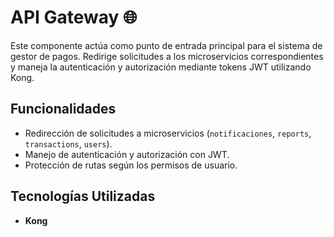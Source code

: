 # API Gateway 🌐

Este componente actúa como punto de entrada principal para el sistema de gestor de pagos. Redirige solicitudes a los microservicios correspondientes y maneja la autenticación y autorización mediante tokens JWT utilizando Kong.

## Funcionalidades
- Redirección de solicitudes a microservicios (`notificaciones`, `reports`, `transactions`, `users`).
- Manejo de autenticación y autorización con JWT.
- Protección de rutas según los permisos de usuario.


## Tecnologías Utilizadas
- **Kong**
